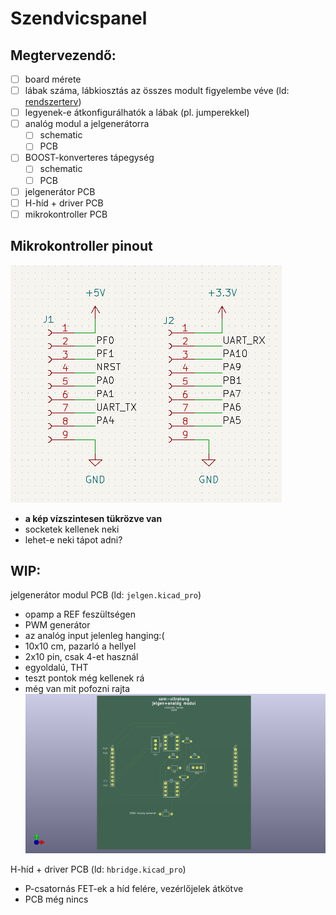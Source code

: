 # Szendvicspanel

## Megtervezendő:
 - [ ] board mérete
 - [ ] lábak száma, lábkiosztás az összes modult figyelembe véve (ld: [rendszerterv](../rendszerterv.txt))
 - [ ] legyenek-e átkonfigurálhatók a lábak (pl. jumperekkel)
 - [ ] analóg modul a jelgenerátorra
   - [ ] schematic
   - [ ] PCB
 - [ ] BOOST-konverteres tápegység
   - [ ] schematic
   - [ ] PCB
 - [ ] jelgenerátor PCB
 - [ ] H-híd + driver PCB
 - [ ] mikrokontroller PCB

## Mikrokontroller pinout
![tanfolyampanel pinout](docs/tanfolyampanel_pinout.png)
 - **a kép vízszintesen tükrözve van**
 - socketek kellenek neki
 - lehet-e neki tápot adni?

## WIP:
jelgenerátor modul PCB (ld: `jelgen.kicad_pro`)
 - opamp a REF feszültségen
 - PWM generátor
 - az analóg input jelenleg hanging:(
 - 10x10 cm, pazarló a hellyel
 - 2x10 pin, csak 4-et használ
 - egyoldalú, THT
 - teszt pontok még kellenek rá
 - még van mit pofozni rajta
![jelgen render](docs/jelgen_v1.png)

H-híd + driver PCB (ld: `hbridge.kicad_pro`)
 - P-csatornás FET-ek a híd felére, vezérlőjelek átkötve
 - PCB még nincs